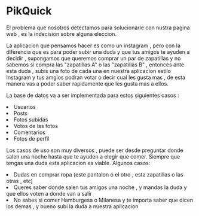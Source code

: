# PikQuick
El problema que  nosotros detectamos para solucionarle con nustra pagina web , es la indecision sobre alguna eleccion.

La aplicacion que pensamos hacer  es como un instagram , pero con la diferencia que es para poder subir una duda y que tus amigos te ayuden a decidir , supongamos que queremos comprar un par de zapatillas y no sabemos si compra las "zapatillas A" o las "zapatillas B" , entonces ante esta duda , subis una foto de cada una en nuestra aplicacion estilo Instagram y tus amgios podran votar o decir cual les gusta mas , de esta manera vas a poder saber rapidamente que les gusta mas a ellos.

La base de datos va a ser implementada para estos siguientes casos :
	<li>Usuarios</li>
	<li>Posts</li>
	<li>Fotos subidas</li>
	<li>Votos de las fotos</li>
	<li>Comentarios</li>
	<li>Fotos de perfil</li>

Los casos de uso son muy diversos , puede ser desde preguntar donde salen una noche hasta que te ayuden a elegir que comer. Siempre que tengas una duda esta aplicacion es viable. Algunos casos:
<li>Dudas en comprar ropa (este pantalon o el otro , esta zapatillas o las otras , etc)</li>
<li>Queres saber donde salen tus amigos una noche , y mandas la duda y que ellos voten a donde van a salir</li>
<li>No sabes si comer Hamburgesa o Milanesa y te importa saber que dicen los demas , y bueno subi la duda a nuestra aplicacion</li>
